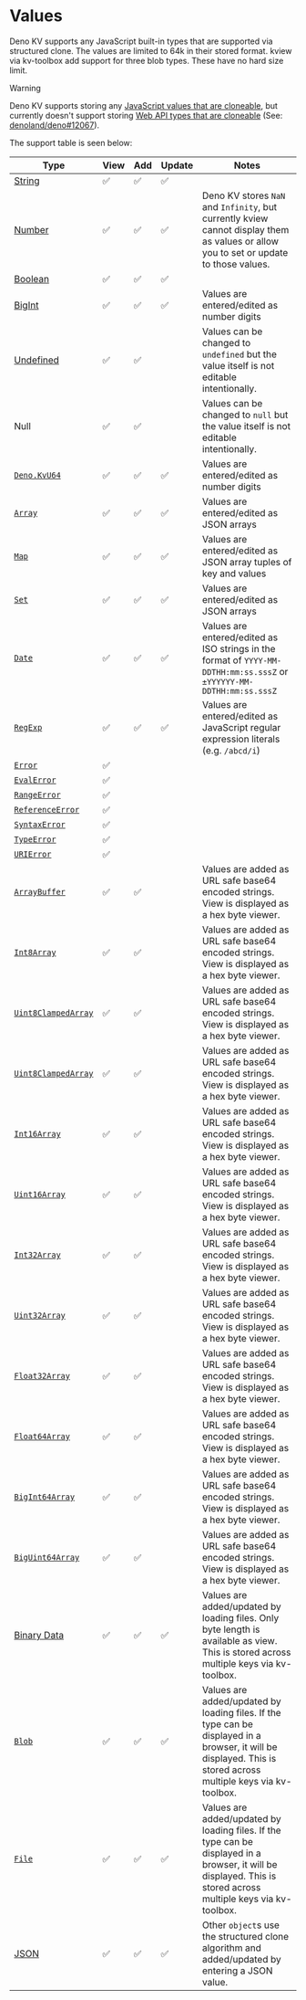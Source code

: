# Values

Deno KV supports any JavaScript built-in types that are supported via structured
clone. The values are limited to 64k in their stored format. kview via
kv-toolbox add support for three blob types. These have no hard size limit.

> [!WARNING]
> Deno KV supports storing any
> [JavaScript values that are cloneable](https://developer.mozilla.org/en-US/docs/Web/API/Web_Workers_API/Structured_clone_algorithm#javascript_types),
> but currently doesn't support storing
> [Web API types that are cloneable](https://developer.mozilla.org/en-US/docs/Web/API/Web_Workers_API/Structured_clone_algorithm#webapi_types)
> (See: [denoland/deno#12067](https://github.com/denoland/deno/issues/12067)).

The support table is seen below:

| Type                                                 | View | Add | Update | Notes                                                                                                                                                           |
| ---------------------------------------------------- | ---- | --- | ------ | --------------------------------------------------------------------------------------------------------------------------------------------------------------- |
| [String](./values/primatives#string)                 | ✅   | ✅  | ✅     |                                                                                                                                                                 |
| [Number](./values/primatives#number)                 | ✅   | ✅  | ✅     | Deno KV stores `NaN` and `Infinity`, but currently kview cannot display them as values or allow you to set or update to those values.                           |
| [Boolean](./values/primatives#boolean)               | ✅   | ✅  | ✅     |                                                                                                                                                                 |
| [BigInt](./values/primatives#bigint)                 | ✅   | ✅  | ✅     | Values are entered/edited as number digits                                                                                                                      |
| [Undefined](./values/primatives#undefined)           | ✅   | ✅  |        | Values can be changed to `undefined` but the value itself is not editable intentionally.                                                                        |
| Null                                                 | ✅   | ✅  |        | Values can be changed to `null` but the value itself is not editable intentionally.                                                                             |
| [`Deno.KvU64`](./values/kvu)                         | ✅   | ✅  | ✅     | Values are entered/edited as number digits                                                                                                                      |
| [`Array`](./values/arrays)                           | ✅   | ✅  | ✅     | Values are entered/edited as JSON arrays                                                                                                                        |
| [`Map`](./values/maps)                               | ✅   | ✅  | ✅     | Values are entered/edited as JSON array tuples of key and values                                                                                                |
| [`Set`](./values/sets)                               | ✅   | ✅  | ✅     | Values are entered/edited as JSON arrays                                                                                                                        |
| [`Date`](./values/dates)                             | ✅   | ✅  | ✅     | Values are entered/edited as ISO strings in the format of `YYYY-MM-DDTHH:mm:ss.sssZ` or `±YYYYYY-MM-DDTHH:mm:ss.sssZ`                                           |
| [`RegExp`](./values/regexp)                          | ✅   | ✅  | ✅     | Values are entered/edited as JavaScript regular expression literals (e.g. `/abcd/i`)                                                                            |
| [`Error`](./values/errors)                           | ✅   |     |        |                                                                                                                                                                 |
| [`EvalError`](./values/errors)                       | ✅   |     |        |                                                                                                                                                                 |
| [`RangeError`](./values/errors)                      | ✅   |     |        |                                                                                                                                                                 |
| [`ReferenceError`](./values/errors)                  | ✅   |     |        |                                                                                                                                                                 |
| [`SyntaxError`](./values/errors)                     | ✅   |     |        |                                                                                                                                                                 |
| [`TypeError`](./values/errors)                       | ✅   |     |        |                                                                                                                                                                 |
| [`URIError`](./values/errors)                        | ✅   |     |        |                                                                                                                                                                 |
| [`ArrayBuffer`](./values/buffers#arraybuffer)        | ✅   | ✅  |        | Values are added as URL safe base64 encoded strings. View is displayed as a hex byte viewer.                                                                    |
| [`Int8Array`](./values/buffers#typed-arrays)         | ✅   | ✅  |        | Values are added as URL safe base64 encoded strings. View is displayed as a hex byte viewer.                                                                    |
| [`Uint8ClampedArray`](./values/buffers#typed-arrays) | ✅   | ✅  |        | Values are added as URL safe base64 encoded strings. View is displayed as a hex byte viewer.                                                                    |
| [`Uint8ClampedArray`](./values/buffers#typed-arrays) | ✅   | ✅  |        | Values are added as URL safe base64 encoded strings. View is displayed as a hex byte viewer.                                                                    |
| [`Int16Array`](./values/buffers#typed-arrays)        | ✅   | ✅  |        | Values are added as URL safe base64 encoded strings. View is displayed as a hex byte viewer.                                                                    |
| [`Uint16Array`](./values/buffers#typed-arrays)       | ✅   | ✅  |        | Values are added as URL safe base64 encoded strings. View is displayed as a hex byte viewer.                                                                    |
| [`Int32Array`](./values/buffers#typed-arrays)        | ✅   | ✅  |        | Values are added as URL safe base64 encoded strings. View is displayed as a hex byte viewer.                                                                    |
| [`Uint32Array`](./values/buffers#typed-arrays)       | ✅   | ✅  |        | Values are added as URL safe base64 encoded strings. View is displayed as a hex byte viewer.                                                                    |
| [`Float32Array`](./values/buffers#typed-arrays)      | ✅   | ✅  |        | Values are added as URL safe base64 encoded strings. View is displayed as a hex byte viewer.                                                                    |
| [`Float64Array`](./values/buffers#typed-arrays)      | ✅   | ✅  |        | Values are added as URL safe base64 encoded strings. View is displayed as a hex byte viewer.                                                                    |
| [`BigInt64Array`](./values/buffers#typed-arrays)     | ✅   | ✅  |        | Values are added as URL safe base64 encoded strings. View is displayed as a hex byte viewer.                                                                    |
| [`BigUint64Array`](./values/buffers#typed-arrays)    | ✅   | ✅  |        | Values are added as URL safe base64 encoded strings. View is displayed as a hex byte viewer.                                                                    |
| [Binary Data](./values/blobs#binary-data)            | ✅   | ✅  | ✅     | Values are added/updated by loading files. Only byte length is available as view. This is stored across multiple keys via kv-toolbox.                           |
| [`Blob`](./values/blobs#blob)                        | ✅   | ✅  | ✅     | Values are added/updated by loading files. If the type can be displayed in a browser, it will be displayed. This is stored across multiple keys via kv-toolbox. |
| [`File`](./values/blobs#file)                        | ✅   | ✅  | ✅     | Values are added/updated by loading files. If the type can be displayed in a browser, it will be displayed. This is stored across multiple keys via kv-toolbox. |
| [JSON](./values/objects)                             | ✅   | ✅  | ✅     | Other `object`s use the structured clone algorithm and added/updated by entering a JSON value.                                                                  |

